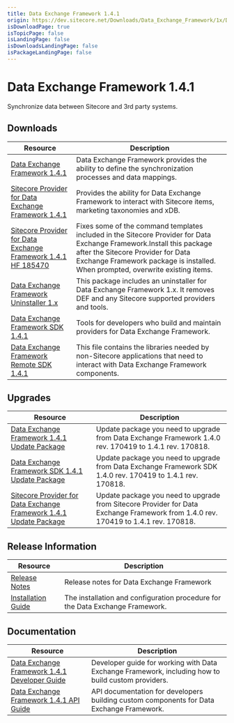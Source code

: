 ```yaml
---
title: Data Exchange Framework 1.4.1
origin: https://dev.sitecore.net/Downloads/Data_Exchange_Framework/1x/Data_Exchange_Framework_1_4_1.aspx
isDownloadPage: true
isTopicPage: false
isLandingPage: false
isDownloadsLandingPage: false
isPackageLandingPage: false
---
```


# Data Exchange Framework 1.4.1

Synchronize data between Sitecore and 3rd party systems.

## Downloads

 | Resource | Description |
 | --- | --- |
 | [Data Exchange Framework 1.4.1](https://scdp.blob.core.windows.net/downloads/Data%20Exchange%20Framework/1x/Data%20Exchange%20Framework%201%204%201/Secure/Data%20Exchange%20Framework%201.4.1%20rev.%20170818.zip) | Data Exchange Framework provides the ability to define the synchronization processes and data mappings. |
 | [Sitecore Provider for Data Exchange Framework 1.4.1](https://scdp.blob.core.windows.net/downloads/Data%20Exchange%20Framework/1x/Data%20Exchange%20Framework%201%204%201/Secure/Sitecore%20Provider%20for%20Data%20Exchange%20Framework%201.4.1%20rev.%20170818.zip) | Provides the ability for Data Exchange Framework to interact with Sitecore items, marketing taxonomies and xDB. |
 | [Sitecore Provider for Data Exchange Framework 1.4.1 HF 185470](https://scdp.blob.core.windows.net/downloads/Data%20Exchange%20Framework/1x/Data%20Exchange%20Framework%201%204%201/Secure/Sitecore%20Provider%20for%20Data%20Exchange%20Framework%201.4.1%20rev.%20170804%20HF%20185470.zip) | Fixes some of the command templates included in the Sitecore Provider for Data Exchange Framework.Install this package after the Sitecore Provider for Data Exchange Framework package is installed. When prompted, overwrite existing items. |
 | [Data Exchange Framework Uninstaller 1.x](https://scdp.blob.core.windows.net/downloads/Data%20Exchange%20Framework/1x/Data%20Exchange%20Framework%201%204%201/Secure/Data%20Exchange%20Framework%20Uninstaller%201.x%20rev.%20171201.zip) | This package includes an uninstaller for Data Exchange Framework 1.x. It removes DEF and any Sitecore supported providers and tools. |
 | [Data Exchange Framework SDK 1.4.1](https://scdp.blob.core.windows.net/downloads/Data%20Exchange%20Framework/1x/Data%20Exchange%20Framework%201%204%201/Secure/Data%20Exchange%20Framework%20SDK%201.4.1%20rev.%20170818.zip) | Tools for developers who build and maintain providers for Data Exchange Framework. |
 | [Data Exchange Framework Remote SDK 1.4.1](https://scdp.blob.core.windows.net/downloads/Data%20Exchange%20Framework/1x/Data%20Exchange%20Framework%201%204%201/Secure/Data%20Exchange%20Framework%20Remote%20SDK%201.4.1%20rev.%20170818.zip) | This file contains the libraries needed by non-Sitecore applications that need to interact with Data Exchange Framework components. |

## Upgrades

 | Resource | Description |
 | --- | --- |
 | [Data Exchange Framework 1.4.1 Update Package](https://scdp.blob.core.windows.net/downloads/Data%20Exchange%20Framework/1x/Data%20Exchange%20Framework%201%204%201/Secure/Data%20Exchange%20Framework%201.4.1%20rev.%20170818%20update.update) | Update package you need to upgrade from Data Exchange Framework 1.4.0 rev. 170419 to 1.4.1 rev. 170818. |
 | [Data Exchange Framework SDK 1.4.1 Update Package](https://scdp.blob.core.windows.net/downloads/Data%20Exchange%20Framework/1x/Data%20Exchange%20Framework%201%204%201/Secure/Data%20Exchange%20Framework%20SDK%201.4.1%20rev.%20170818%20update.update) | Update package you need to upgrade from Data Exchange Framework SDK 1.4.0 rev. 170419 to 1.4.1 rev. 170818. |
 | [Sitecore Provider for Data Exchange Framework 1.4.1 Update Package](https://scdp.blob.core.windows.net/downloads/Data%20Exchange%20Framework/1x/Data%20Exchange%20Framework%201%204%201/Secure/Sitecore%20Provider%20for%20Data%20Exchange%20Framework%201.4.1%20rev.%20170818%20update.update) | Update package you need to upgrade from Sitecore Provider for Data Exchange Framework from 1.4.0 rev. 170419 to 1.4.1 rev. 170818. |

## Release Information

 | Resource | Description |
 | --- | --- |
 | [Release Notes](/downloads/Data_Exchange_Framework/1x/Data_Exchange_Framework_1_4_1/Release_Notes) | Release notes for Data Exchange Framework |
 | [Installation Guide](https://scdp.blob.core.windows.net/downloads/Data%20Exchange%20Framework/1x/Data%20Exchange%20Framework%201%204/Secure/Installation%20Guide%20Data%20Exchange%20Framework%2014a4.pdf) | The installation and configuration procedure for the Data Exchange Framework. |

## Documentation

 | Resource | Description |
 | --- | --- |
 | [Data Exchange Framework 1.4.1 Developer Guide](https://doc.sitecore.com/developers/def/v1.4.1/) | Developer guide for working with Data Exchange Framework, including how to build custom providers. |
 | [Data Exchange Framework 1.4.1 API Guide](https://scdp.blob.core.windows.net/downloads/Data%20Exchange%20Framework/1x/Data%20Exchange%20Framework%201%204/Secure/SitecoreDataExchangeAPIDocumentation14.chm) | API documentation for developers building custom components for Data Exchange Framework. |